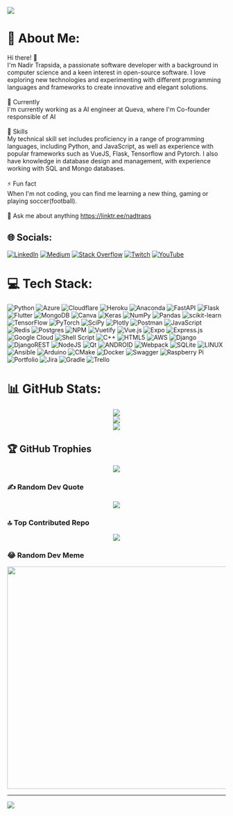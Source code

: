 [![](https://visitcount.itsvg.in/api?id=trapsidanadir&icon=0&color=0)](https://visitcount.itsvg.in)
# 💫 About Me:
Hi there! 👋<br>I'm Nadir Trapsida, a passionate software developer with a background in computer science and a keen interest in open-source software. I love exploring new technologies and experimenting with different programming languages and frameworks to create innovative and elegant solutions.<br><br>🔭 Currently<br>I'm currently working as a AI engineer at Queva, where I'm Co-founder responsible of AI<br><br>🌱 Skills<br>My technical skill set includes proficiency in a range of programming languages, including Python, and JavaScript, as well as experience with popular frameworks such as VueJS, Flask, Tensorflow and Pytorch. I also have knowledge in database design and management, with experience working with SQL and Mongo databases.<br><br>⚡ Fun fact<br>When I'm not coding, you can find me learning a new thing, gaming or playing soccer(football).<br><br>💬 Ask me about anything https://linktr.ee/nadtraps


## 🌐 Socials:
[![LinkedIn](https://img.shields.io/badge/LinkedIn-%230077B5.svg?logo=linkedin&logoColor=white)](https://linkedin.com/in/nadir-trapsida) [![Medium](https://img.shields.io/badge/Medium-12100E?logo=medium&logoColor=white)](https://medium.com/@trapsidanadir) [![Stack Overflow](https://img.shields.io/badge/-Stackoverflow-FE7A16?logo=stack-overflow&logoColor=white)](https://stackoverflow.com/users/14376993) [![Twitch](https://img.shields.io/badge/Twitch-%239146FF.svg?logo=Twitch&logoColor=white)](https://twitch.tv/nadtraps) [![YouTube](https://img.shields.io/badge/YouTube-%23FF0000.svg?logo=YouTube&logoColor=white)](https://youtube.com/@nadtraps7488) 

# 💻 Tech Stack:
![Python](https://img.shields.io/badge/python-3670A0?style=flat-square&logo=python&logoColor=ffdd54) ![Azure](https://img.shields.io/badge/azure-%230072C6.svg?style=flat-square&logo=azure-devops&logoColor=white) ![Cloudflare](https://img.shields.io/badge/Cloudflare-F38020?style=flat-square&logo=Cloudflare&logoColor=white) ![Heroku](https://img.shields.io/badge/heroku-%23430098.svg?style=flat-square&logo=heroku&logoColor=white) ![Anaconda](https://img.shields.io/badge/Anaconda-%2344A833.svg?style=flat-square&logo=anaconda&logoColor=white) ![FastAPI](https://img.shields.io/badge/FastAPI-005571?style=flat-square&logo=fastapi) ![Flask](https://img.shields.io/badge/flask-%23000.svg?style=flat-square&logo=flask&logoColor=white) ![Flutter](https://img.shields.io/badge/Flutter-%2302569B.svg?style=flat-square&logo=Flutter&logoColor=white) ![MongoDB](https://img.shields.io/badge/MongoDB-%234ea94b.svg?style=flat-square&logo=mongodb&logoColor=white) ![Canva](https://img.shields.io/badge/Canva-%2300C4CC.svg?style=flat-square&logo=Canva&logoColor=white) ![Keras](https://img.shields.io/badge/Keras-%23D00000.svg?style=flat-square&logo=Keras&logoColor=white) ![NumPy](https://img.shields.io/badge/numpy-%23013243.svg?style=flat-square&logo=numpy&logoColor=white) ![Pandas](https://img.shields.io/badge/pandas-%23150458.svg?style=flat-square&logo=pandas&logoColor=white) ![scikit-learn](https://img.shields.io/badge/scikit--learn-%23F7931E.svg?style=flat-square&logo=scikit-learn&logoColor=white) ![TensorFlow](https://img.shields.io/badge/TensorFlow-%23FF6F00.svg?style=flat-square&logo=TensorFlow&logoColor=white) ![PyTorch](https://img.shields.io/badge/PyTorch-%23EE4C2C.svg?style=flat-square&logo=PyTorch&logoColor=white) ![SciPy](https://img.shields.io/badge/SciPy-%230C55A5.svg?style=flat-square&logo=scipy&logoColor=%white) ![Plotly](https://img.shields.io/badge/Plotly-%233F4F75.svg?style=flat-square&logo=plotly&logoColor=white) ![Postman](https://img.shields.io/badge/Postman-FF6C37?style=flat-square&logo=postman&logoColor=white) ![JavaScript](https://img.shields.io/badge/javascript-%23323330.svg?style=flat-square&logo=javascript&logoColor=%23F7DF1E) ![Redis](https://img.shields.io/badge/redis-%23DD0031.svg?style=flat-square&logo=redis&logoColor=white) ![Postgres](https://img.shields.io/badge/postgres-%23316192.svg?style=flat-square&logo=postgresql&logoColor=white) ![NPM](https://img.shields.io/badge/NPM-%23000000.svg?style=flat-square&logo=npm&logoColor=white) ![Vuetify](https://img.shields.io/badge/Vuetify-1867C0?style=flat-square&logo=vuetify&logoColor=AEDDFF) ![Vue.js](https://img.shields.io/badge/vuejs-%2335495e.svg?style=flat-square&logo=vuedotjs&logoColor=%234FC08D) ![Expo](https://img.shields.io/badge/expo-1C1E24?style=flat-square&logo=expo&logoColor=#D04A37) ![Express.js](https://img.shields.io/badge/express.js-%23404d59.svg?style=flat-square&logo=express&logoColor=%2361DAFB) ![Google Cloud](https://img.shields.io/badge/Google%20Cloud-%234285F4.svg?style=flat-square&logo=google-cloud&logoColor=white) ![Shell Script](https://img.shields.io/badge/shell_script-%23121011.svg?style=flat-square&logo=gnu-bash&logoColor=white) ![C++](https://img.shields.io/badge/c++-%2300599C.svg?style=flat-square&logo=c%2B%2B&logoColor=white) ![HTML5](https://img.shields.io/badge/html5-%23E34F26.svg?style=flat-square&logo=html5&logoColor=white) ![AWS](https://img.shields.io/badge/AWS-%23FF9900.svg?style=flat-square&logo=amazon-aws&logoColor=white) ![Django](https://img.shields.io/badge/django-%23092E20.svg?style=flat-square&logo=django&logoColor=white) ![DjangoREST](https://img.shields.io/badge/DJANGO-REST-ff1709?style=flat-square&logo=django&logoColor=white&color=ff1709&labelColor=gray) ![NodeJS](https://img.shields.io/badge/node.js-6DA55F?style=flat-square&logo=node.js&logoColor=white) ![Qt](https://img.shields.io/badge/Qt-%23217346.svg?style=flat-square&logo=Qt&logoColor=white) ![ANDROID](https://img.shields.io/badge/android-%2320232a.svg?style=flat-square&logo=android&logoColor=%a4c639) ![Webpack](https://img.shields.io/badge/webpack-%238DD6F9.svg?style=flat-square&logo=webpack&logoColor=black) ![SQLite](https://img.shields.io/badge/sqlite-%2307405e.svg?style=flat-square&logo=sqlite&logoColor=white) ![LINUX](https://img.shields.io/badge/Linux-FCC624?style=flat-square&logo=linux&logoColor=black) ![Ansible](https://img.shields.io/badge/ansible-%231A1918.svg?style=flat-square&logo=ansible&logoColor=white) ![Arduino](https://img.shields.io/badge/-Arduino-00979D?style=flat-square&logo=Arduino&logoColor=white) ![CMake](https://img.shields.io/badge/CMake-%23008FBA.svg?style=flat-square&logo=cmake&logoColor=white) ![Docker](https://img.shields.io/badge/docker-%230db7ed.svg?style=flat-square&logo=docker&logoColor=white) ![Swagger](https://img.shields.io/badge/-Swagger-%23Clojure?style=flat-square&logo=swagger&logoColor=white) ![Raspberry Pi](https://img.shields.io/badge/-RaspberryPi-C51A4A?style=flat-square&logo=Raspberry-Pi) ![Portfolio](https://img.shields.io/badge/Portfolio-%23000000.svg?style=flat-square&logo=firefox&logoColor=#FF7139) ![Jira](https://img.shields.io/badge/jira-%230A0FFF.svg?style=flat-square&logo=jira&logoColor=white) ![Gradle](https://img.shields.io/badge/Gradle-02303A.svg?style=flat-square&logo=Gradle&logoColor=white) ![Trello](https://img.shields.io/badge/Trello-%23026AA7.svg?style=flat-square&logo=Trello&logoColor=white)
# 📊 GitHub Stats:
<p align="center">
<img src="https://github-readme-stats.vercel.app/api?username=trapsidanadir&theme=tokyonight&hide_border=true&include_all_commits=true&count_private=true"/><br/>
<img src="https://github-readme-streak-stats.herokuapp.com/?user=trapsidanadir&theme=tokyonight&hide_border=true"/><br/>
<img src="https://github-readme-stats.vercel.app/api/top-langs/?username=trapsidanadir&theme=tokyonight&hide_border=true&include_all_commits=true&count_private=true&layout=compact"/>
</p>

## 🏆 GitHub Trophies

<p align="center">
<img src="https://github-profile-trophy.vercel.app/?username=trapsidanadir&theme=tokyonight&no-frame=true&no-bg=false&margin-w=4"/></p>

### ✍️ Random Dev Quote
<p align="center">
<img src="https://quotes-github-readme.vercel.app/api?type=horizontal&theme=tokyonight"/></p>

### 🔝 Top Contributed Repo
<p align="center">
<img src="https://github-contributor-stats.vercel.app/api?username=trapsidanadir&limit=5&theme=dark&combine_all_yearly_contributions=true"/></p>

### 😂 Random Dev Meme
<p align="center">
<img src="https://rm.up.railway.app/" width="512px"/></p>

---
[![](https://visitcount.itsvg.in/api?id=trapsidanadir&icon=0&color=0)](https://visitcount.itsvg.in)

<!-- Proudly created with GPRM ( https://gprm.itsvg.in ) -->
